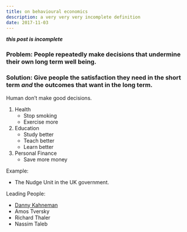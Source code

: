 ```yaml
---
title: on behavioural economics
description: a very very very incomplete definition
date: 2017-11-03
---
```


***this post is incomplete***

### Problem: People repeatedly make decisions that undermine their own long term well being.

### Solution: Give people the satisfaction they need in the short term *and* the outcomes that want in the long term.

Human don’t make good decisions.

1. Health
	- Stop smoking
	- Exercise more
2. Education
	- Study better
	- Teach better
	- Learn better
3. Personal Finance
	- Save more money

Example:
- The Nudge Unit in the UK government.

Leading People:
- [Danny Kahneman](https://www.youtube.com/watch?v=uqXVAo7dVRU)
- Amos Tversky
- Richard Thaler
- Nassim Taleb
